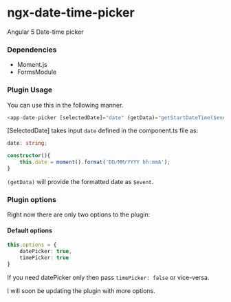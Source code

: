 # ngx-date-time-picker

Angular 5 Date-time picker

### Dependencies
- Moment.js
- FormsModule

### Plugin Usage

You can use this in the following manner. 

```ts
<app-date-picker [selectedDate]="date" (getData)="getStartDateTime($event)" [options]="{timePicker: false}"></app-date-picker>

```

[SelectedDate] takes input ```date``` defined in the component.ts file as:

```ts
date: string;

constructor(){
    this.date = moment().format('DD/MM/YYYY hh:mmA');
}
```
```(getData)``` will provide the formatted date as ```$event```.

### Plugin options

Right now there are only two options to the plugin:

#### Default options
```ts
this.options = {
    datePicker: true,
    timePicker: true
}
```

If you need datePicker only then pass ```timePicker: false``` or vice-versa.

I will soon be updating the plugin with more options.